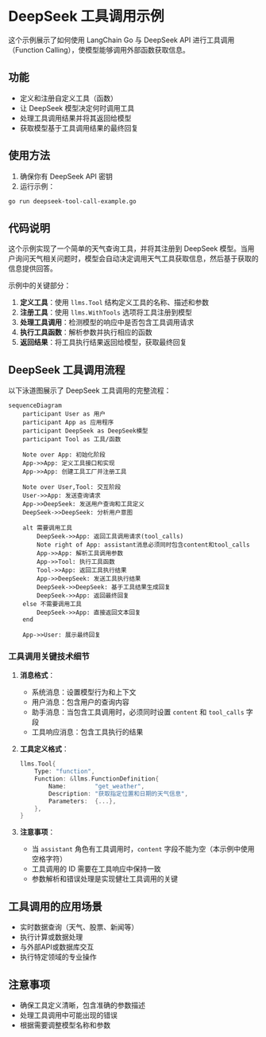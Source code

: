 # DeepSeek 工具调用示例

这个示例展示了如何使用 LangChain Go 与 DeepSeek API 进行工具调用（Function Calling），使模型能够调用外部函数获取信息。

## 功能

- 定义和注册自定义工具（函数）
- 让 DeepSeek 模型决定何时调用工具
- 处理工具调用结果并将其返回给模型
- 获取模型基于工具调用结果的最终回复

## 使用方法

1. 确保你有 DeepSeek API 密钥
3. 运行示例：

```bash
go run deepseek-tool-call-example.go
```

## 代码说明

这个示例实现了一个简单的天气查询工具，并将其注册到 DeepSeek 模型。当用户询问天气相关问题时，模型会自动决定调用天气工具获取信息，然后基于获取的信息提供回答。

示例中的关键部分：

1. **定义工具**：使用 `llms.Tool` 结构定义工具的名称、描述和参数
2. **注册工具**：使用 `llms.WithTools` 选项将工具注册到模型
3. **处理工具调用**：检测模型的响应中是否包含工具调用请求
4. **执行工具函数**：解析参数并执行相应的函数
5. **返回结果**：将工具执行结果返回给模型，获取最终回复

## DeepSeek 工具调用流程

以下泳道图展示了 DeepSeek 工具调用的完整流程：

```mermaid
sequenceDiagram
    participant User as 用户
    participant App as 应用程序
    participant DeepSeek as DeepSeek模型
    participant Tool as 工具/函数
    
    Note over App: 初始化阶段
    App->>App: 定义工具接口和实现
    App->>App: 创建工具工厂并注册工具
    
    Note over User,Tool: 交互阶段
    User->>App: 发送查询请求
    App->>DeepSeek: 发送用户查询和工具定义
    DeepSeek->>DeepSeek: 分析用户意图
    
    alt 需要调用工具
        DeepSeek->>App: 返回工具调用请求(tool_calls)
        Note right of App: assistant消息必须同时包含content和tool_calls
        App->>App: 解析工具调用参数
        App->>Tool: 执行工具函数
        Tool->>App: 返回工具执行结果
        App->>DeepSeek: 发送工具执行结果
        DeepSeek->>DeepSeek: 基于工具结果生成回复
        DeepSeek->>App: 返回最终回复
    else 不需要调用工具
        DeepSeek->>App: 直接返回文本回复
    end
    
    App->>User: 展示最终回复
```

### 工具调用关键技术细节

1. **消息格式**：
   - 系统消息：设置模型行为和上下文
   - 用户消息：包含用户的查询内容
   - 助手消息：当包含工具调用时，必须同时设置 `content` 和 `tool_calls` 字段
   - 工具响应消息：包含工具执行的结果

2. **工具定义格式**：
   ```go
   llms.Tool{
       Type: "function",
       Function: &llms.FunctionDefinition{
           Name:        "get_weather",
           Description: "获取指定位置和日期的天气信息",
           Parameters:  {...},
       },
   }
   ```

3. **注意事项**：
   - 当 `assistant` 角色有工具调用时，`content` 字段不能为空（本示例中使用空格字符）
   - 工具调用的 ID 需要在工具响应中保持一致
   - 参数解析和错误处理是实现健壮工具调用的关键

## 工具调用的应用场景

- 实时数据查询（天气、股票、新闻等）
- 执行计算或数据处理
- 与外部API或数据库交互
- 执行特定领域的专业操作

## 注意事项

- 确保工具定义清晰，包含准确的参数描述
- 处理工具调用中可能出现的错误
- 根据需要调整模型名称和参数